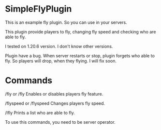 # SimpleFlyPlugin

This is an example fly plugin. So you can use in your servers.

This plugin provide players to fly, changing fly speed and checking who are able to fly.

I tested on 1.20.6 version. I don't know other versions.

Plugin have a bug. When server restarts or stop, plugin forgets who able to fly. So players will drop, when they flying. I will fix soon.

# Commands

/fly or /fly <username> Enables or disables players fly feature.

/flyspeed <value> or /flyspeed <value> <username> Changes players fly speed.

/lfly Prints a list who are able to fly.

To use this commands, you need to be server operator.
